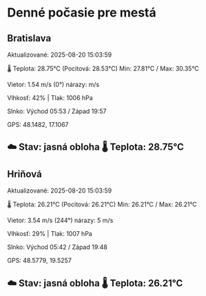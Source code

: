 ﻿# Denné počasie pre mestá

## Bratislava
Aktualizované: 2025-08-20 15:03:59

🌡️ Teplota: 28.75°C 
(Pocitová: 28.53°C)
Min: 27.81°C / Max: 30.35°C

Vietor: 1.54 m/s    (0°) 
nárazy:  m/s

Vlhkosť: 42% | Tlak: 1006 hPa

Slnko: Východ 05:53 / Západ 19:57

GPS: 48.1482, 17.1067

☁️ Stav: jasná obloha        🌡️ Teplota: 28.75°C
---

## Hriňová
Aktualizované: 2025-08-20 15:03:59

🌡️ Teplota: 26.21°C 
(Pocitová: 26.21°C)
Min: 26.21°C / Max: 26.21°C

Vietor: 3.54 m/s (244°)
nárazy: 5 m/s

Vlhkosť: 29% | Tlak: 1007 hPa

Slnko: Východ 05:42 / Západ 19:48

GPS: 48.5779, 19.5257

☁️ Stav: jasná obloha        🌡️ Teplota: 26.21°C
---
